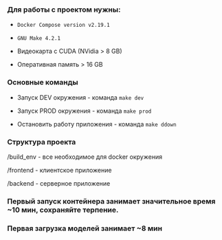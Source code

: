 ### Для работы с проектом нужны:

- `Docker Compose version v2.19.1`
  
- `GNU Make 4.2.1`
  
- Видеокарта с CUDA (NVidia > 8 GB)

- Оперативная память > 16 GB

### Основные команды

- Запуск DEV окружения - команда `make dev`

- Запуск PROD окружения - команда `make prod`

- Остановить работу приложения - команда `make ddown`

### Структура проекта

/build_env - все необходимое для docker окружения

/frontend - клиентское приложение

/backend - серверное приложение

### Первый запуск контейнера занимает значительное время ~10 мин, сохраняйте терпение.
### Первая загрузка моделей занимает ~8 мин
